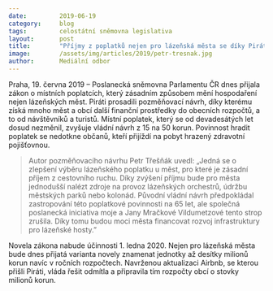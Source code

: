 ```yaml
---
date:         2019-06-19
category:     blog
tags:         celostátní sněmovna legislativa
layout:       post
title:        "Příjmy z poplatků nejen pro lázeňská města se díky Pirátům zvýší"
image:        /assets/img/articles/2019/petr-tresnak.jpg
author:       Mediální odbor
---
```



Praha, 19. června 2019 – Poslanecká sněmovna Parlamentu ČR dnes přijala zákon o místních poplatcích, který zásadním způsobem mění hospodaření nejen lázeňských měst. Piráti prosadili pozměňovací návrh, díky kterému získá mnoho měst a obcí další finanční prostředky do obecních rozpočtů, a to od návštěvníků a turistů. Místní poplatek, který se od devadesátých let dosud nezměnil, zvyšuje vládní návrh z 15 na 50 korun. Povinnost hradit poplatek se nedotkne občanů, kteří přijíždí na pobyt hrazený zdravotní pojišťovnou. 

> Autor pozměňovacího návrhu Petr Třešňák uvedl: „Jedná se o zlepšení výběru lázeňského poplatku u měst, pro které je zásadní příjem z cestovního ruchu. Díky zvýšení příjmu bude pro města jednodušší nalézt zdroje na provoz lázeňských orchestrů, údržbu městských parků nebo kolonád. Původní vládní návrh předpokládal zastropování této poplatkové povinnosti na 65 let, ale společná poslanecká iniciativa moje a Jany Mračkové Vildumetzové tento strop zrušila. Díky tomu budou moci města financovat rozvoj infrastruktury pro lázeňské hosty.”

Novela zákona nabude účinnosti 1. ledna 2020. Nejen pro lázeňská města bude dnes přijatá varianta novely znamenat jednotky až desítky milionů korun navíc v ročních rozpočtech. Navrženou aktualizaci Airbnb, se kterou přišli Piráti, vláda řešit odmítla a připravila tím rozpočty obcí o stovky milionů korun.
